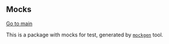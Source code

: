## Mocks

[Go to main](../README.md)

This is a package with mocks for test, generated by [`mockgen`](github.com/golang/mock/mockgen) tool.